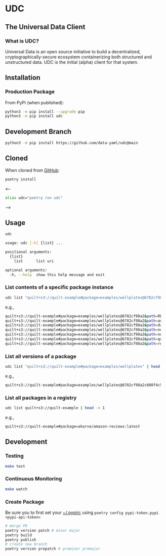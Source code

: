 # UDC

## The Universal Data Client

### What is UDC?

Universal Data is an open source initiative to build a decentralized, cryptographically-secure ecosystem containerizing both structured and unstructured data.
UDC is the initial (alpha) client for that system.

## Installation

### Production Package

From PyPi (when published):

<!--pytest.mark.skip-->
```bash
python3 -m pip install --upgrade pip
python3 -m pip install udc
```

## Development Branch

<!--pytest.mark.skip-->
```bash
python3 -m pip install https://github.com/data-yaml/udc@main
```

## Cloned

When cloned from [GitHub](https://github.com/data-yaml/udc):

```bash
poetry install
```

<--

```bash
alias udc="poetry run udc"
```
-->

## Usage

```bash
udc
```

<!--pytest-codeblocks:expected-output-->
```bash
usage: udc [-h] {list} ...

positional arguments:
  {list}
    list      list uri

optional arguments:
  -h, --help  show this help message and exit
```

### List contents of a specific package instance

```bash
udc list "quilt+s3://quilt-example#package=examples/wellplates@6782cf98a2"
```

e.g.,
<!--pytest-codeblocks:expected-output-->
```bash
quilt+s3://quilt-example#package=examples/wellplates@6782cf98a2&path=README.md
quilt+s3://quilt-example#package=examples/wellplates@6782cf98a2&path=autoplate_H1N1.csv
quilt+s3://quilt-example#package=examples/wellplates@6782cf98a2&path=data_products.ipynb
quilt+s3://quilt-example#package=examples/wellplates@6782cf98a2&path=neutralisation-altair.json
quilt+s3://quilt-example#package=examples/wellplates@6782cf98a2&path=neutralisation.json
quilt+s3://quilt-example#package=examples/wellplates@6782cf98a2&path=quilt_summarize.json
quilt+s3://quilt-example#package=examples/wellplates@6782cf98a2&path=render.html
```

### List all versions of a package

```bash
udc list "quilt+s3://quilt-example#package=examples/wellplates" | head -n 1
```

e.g.,
<!--pytest-codeblocks:expected-output-->
```bash
quilt+s3://quilt-example#package=examples/wellplates@6782cf98a2c600f4c519efd5de868d5ef1e05ac92fcb0fa56044bb8c925c5f02
```

### List all packages in a registry

```bash
udc list quilt+s3://quilt-example | head -n 1
```

e.g.,
<!--pytest-codeblocks:expected-output-->
```bash
quilt+s3://quilt-example#package=akarve/amazon-reviews:latest
```

## Development

### Testing

<!--pytest.mark.skip-->
```bash
make test
```

### Continuous Monitoring

<!--pytest.mark.skip-->
```bash
make watch
```

### Create Package

Be sure you to first set your [~/.pypirc](https://pypi.org/manage/account/) using `poetry config pypi-token.pypi <pypi-api-token>`

<!--pytest.mark.skip-->
```bash
# merge PR
poetry version patch # minor major
poetry build
poetry publish
# create new branch
poetry version prepatch # preminor premajor
```
